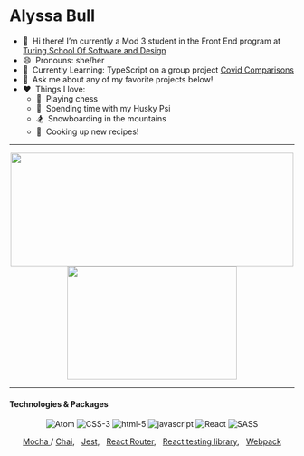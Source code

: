 # Alyssa Bull

- :wave:&nbsp;  Hi there! I’m currently a Mod 3 student in the Front End program at [Turing School Of Software and Design](https://turing.io/)
- 😄&nbsp; Pronouns: she/her
- 🌱&nbsp; Currently Learning: TypeScript on a group project [Covid Comparisons](https://github.com/Codo-Baggins/covid_comparisons)
- 💬&nbsp; Ask me about any of my favorite projects below!
- :heart:&nbsp; Things I love:
  - :crown:&nbsp; Playing chess
  - :dog:&nbsp; Spending time with my Husky Psi
  - :snowboarder:&nbsp; Snowboarding in the mountains
  - :fork_and_knife:&nbsp; Cooking up new recipes!

---

<div align="center">
  <a href="https://github.com/alyssabull/github-readme-stats">
    <img align="center" src="https://github-readme-stats.vercel.app/api?username=alyssabull&show_icons=true&theme=graywhite" height="200" width="500"/>
  </a>
  <a href="https://github.com/alyssabull/github-readme-stats">
    <img align="center" src="https://github-readme-stats.vercel.app/api/top-langs/?username=alyssabull&theme=graywhite" height="200" width="300"/>
  </a>
</div>

--- 

#### Technologies & Packages
<div align="center">
  <img alt="Atom" src="https://img.shields.io/badge/atom%20-%2366595C.svg?&style=for-the-badge&logo=atom&logoColor=%23EFF7FF" />
  <img alt="CSS-3" src="https://img.shields.io/badge/css3%20-%231572B6.svg?&style=for-the-badge&logo=css3&logoColor=white" />
  <img alt="html-5" src="https://img.shields.io/badge/html5%20-%23E34F26.svg?&style=for-the-badge&logo=html5&logoColor=white" />
  <img alt="javascript" src="https://img.shields.io/badge/javascript%20-%23F7DF1E.svg?&style=for-the-badge&logo=javascript&logoColor=%23231123" />
  <img alt="React" src="https://img.shields.io/badge/react%20-%2320232a.svg?&style=for-the-badge&logo=react&logoColor=%2361DAFB" />
  <img alt="SASS" src="https://img.shields.io/badge/SASS%20-%23CC6699.svg?&style=for-the-badge&logo=Sass&logoColor=%23EFF7FF" />
</div>

<div align="center">
    <p>
      <a href="https://www.npmjs.com/package/mocha">Mocha </a>/
      <a href="https://www.npmjs.com/package/chai">Chai</a>, &nbsp;  
      <a href="https://jestjs.io/en/">Jest</a>, &nbsp;
      <a href="https://reactrouter.com/">React Router</a>, &nbsp;
      <a href="https://testing-library.com/docs/react-testing-library/intro/">React testing library</a>,  &nbsp;
      <a href="https://www.npmjs.com/package/webpack">Webpack</a>
  </p>
</div>
